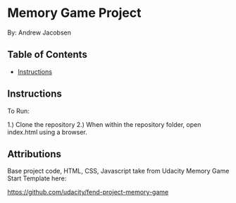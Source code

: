 # Memory Game Project
By: Andrew Jacobsen
## Table of Contents

* [Instructions](#instructions)

## Instructions
To Run:

1.) Clone the repository
2.) When within the repository folder, open index.html using a browser.

## Attributions

Base project code, HTML, CSS, Javascript take from Udacity Memory Game Start Template here:

https://github.com/udacity/fend-project-memory-game



